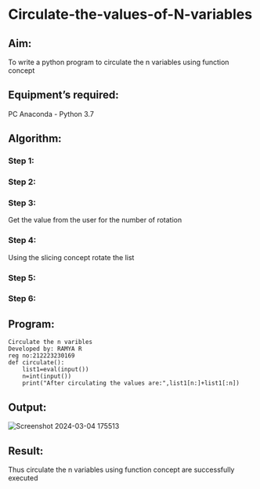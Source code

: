 # Circulate-the-values-of-N-variables
## Aim:
To write a python program to circulate the n variables using function concept
## Equipment’s required:
PC
Anaconda - Python 3.7
## Algorithm: 
### Step 1: 
### Step 2: 
### Step 3: 
Get the value from the user for the number of rotation
### Step 4: 
Using the slicing concept rotate the list

### Step 5: 
### Step 6: 
## Program:
```
Circulate the n varibles
Developed by: RAMYA R
reg no:212223230169
def circulate():
    list1=eval(input())
    n=int(input())
    print("After circulating the values are:",list1[n:]+list1[:n])
``` 
## Output:
![Screenshot 2024-03-04 175513](https://github.com/ramya23000505/Circulate-the-values-of-N-variables/assets/149370791/2afc3155-f718-46dd-b7f9-10c3c3d1d5eb)

## Result:
   Thus circulate the n variables using function concept are successfully executed
